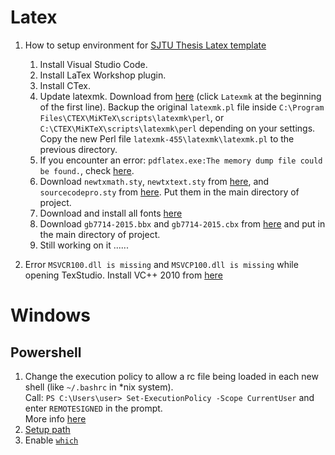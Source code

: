 # Latex
1. How to setup environment for [SJTU Thesis Latex template](https://github.com/sjtug/SJTUThesis)
    1. Install Visual Studio Code.
    1. Install LaTex Workshop plugin.
    1. Install CTex.
    1. Update latexmk. Download from [here](http://personal.psu.edu/~jcc8/software/latexmk/) 
    (click ```Latexmk``` at the beginning of the first line). 
    Backup the original ```latexmk.pl``` file inside ```C:\Program Files\CTEX\MiKTeX\scripts\latexmk\perl```, 
    or ```C:\CTEX\MiKTeX\scripts\latexmk\perl``` depending on your settings.
    Copy the new Perl file ```latexmk-455\latexmk\latexmk.pl``` to the previous directory.
    1. If you encounter an error: ```pdflatex.exe:The memory dump file could be found.```, 
    check [here](http://bbs.ctex.org/forum.php?mod=viewthread&tid=79936).
    1. Download ```newtxmath.sty```, ```newtxtext.sty``` from [here](https://ctan.org/pkg/newtx?lang=en), 
    and ```sourcecodepro.sty``` from [here](https://ctan.org/pkg/sourcecodepro?lang=en).
    Put them in the main directory of project.
    1. Download and install all fonts [here](https://github.com/silkeh/latex-sourcecodepro/tree/master/fonts/opentype/adobe/sourcecodepro)
    1. Download ```gb7714-2015.bbx``` and ```gb7714-2015.cbx``` from [here](https://github.com/hushidong/biblatex-gb7714-2015) 
    and put in the main directory of project.
    1. Still working on it ......
    
1. Error ```MSVCR100.dll is missing``` and ```MSVCP100.dll is missing``` while opening TexStudio. Install VC++ 2010 from [here](https://social.technet.microsoft.com/Forums/windows/en-US/52f0bd37-9a08-41b6-bb43-fa01ef3ebc4a/msvcr100dll-is-missing?forum=w8itprogeneral)


# Windows
## Powershell
1. Change the execution policy to allow a rc file being loaded in each new shell (like ```~/.bashrc``` in *nix system).\
Call:
```PS C:\Users\user> Set-ExecutionPolicy -Scope CurrentUser```
and enter ```REMOTESIGNED``` in the prompt. \
More info [here](https://technet.microsoft.com/zh-CN/library/hh847748.aspx)
1. [Setup path](https://stackoverflow.com/questions/714877)
1. Enable [```which```](https://stackoverflow.com/questions/63805#65148)

